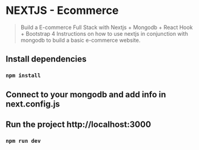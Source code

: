 # NEXTJS - Ecommerce

> Build a E-commerce Full Stack with Nextjs + Mongodb + React Hook + Bootstrap 4
> Instructions on how to use nextjs in conjunction with mongodb to build a basic e-commerce website.

## Install dependencies

### `npm install`

## Connect to your mongodb and add info in next.config.js

## Run the project http://localhost:3000

### `npm run dev`
